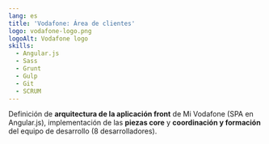 ```yaml
---
lang: es
title: 'Vodafone: Área de clientes'
logo: vodafone-logo.png
logoAlt: Vodafone logo
skills:
  - Angular.js
  - Sass
  - Grunt
  - Gulp
  - Git
  - SCRUM
---
```


Definición de **arquitectura de la aplicación front** de Mi Vodafone (SPA en Angular.js), implementación de las **piezas core** y **coordinación y formación** del equipo de desarrollo (8 desarrolladores).
